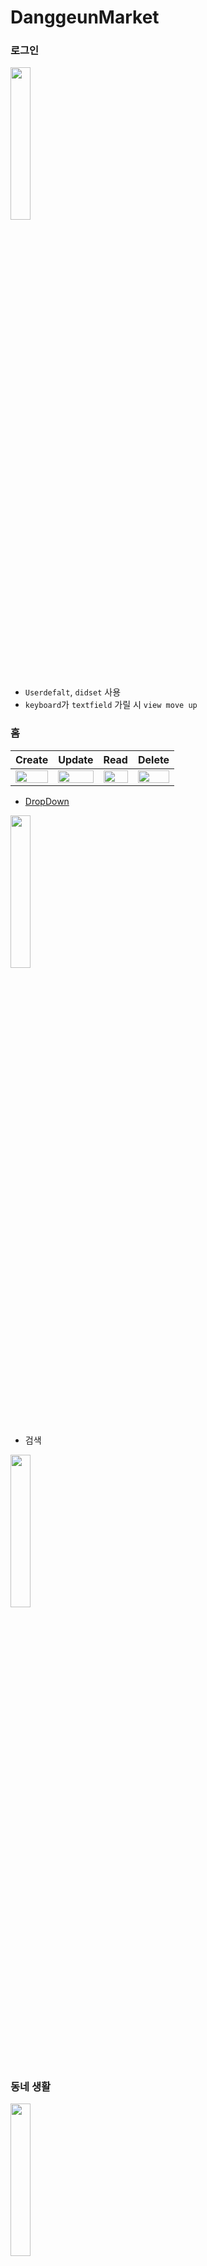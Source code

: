 # DanggeunMarket
 
### 로그인
<img src = "https://user-images.githubusercontent.com/70887135/149164403-16933d80-8028-4275-b455-16bd1b509f80.gif" width="25%" height="25%">

- `Userdefalt`, `didset` 사용 
- `keyboard`가 `textfield` 가릴 시 `view move up`

### 홈
| Create | Update | Read | Delete |
| :-: | :-: | :-: | :-: |
| <img width="100%" src="https://user-images.githubusercontent.com/70887135/149165702-c255196f-18dd-48d0-b597-fb5575adc0f2.gif"/></b> | <img width="100%" src="https://user-images.githubusercontent.com/70887135/149166043-ea4f1225-7231-4d4f-9e47-049196d8f687.gif"/></b> | <img width="100%" src="https://user-images.githubusercontent.com/70887135/149166195-cba1eefe-d2b8-4580-a463-ed20fcadb80d.gif"/></b> | <img width="100%" src="https://user-images.githubusercontent.com/70887135/149167512-29d95b0c-bb56-470c-9731-738c74275350.gif"/></b> |

- [DropDown](https://github.com/AssistoLab/DropDown)

<img src = "https://user-images.githubusercontent.com/70887135/149651953-76b43d4d-d4d8-4f61-8166-4de385658bb6.gif" width="25%" height="25%">

- 검색

<img src = "https://user-images.githubusercontent.com/70887135/149168325-4314f311-af3e-45d5-a35d-ef46d387fa3e.gif" width="25%" height="25%">
</br>

### 동네 생활

<img src = "https://user-images.githubusercontent.com/70887135/149168451-509a830f-8e6e-4beb-9067-944f5eb7a190.png" width="25%" height="25%">


</br>

### 내 근처
 - [SkeletonView](https://github.com/Juanpe/SkeletonView)

<img src = "https://user-images.githubusercontent.com/70887135/149168748-4c5521c1-7573-43f6-8b5a-b7033eee1787.gif" width="25%" height="25%">

</br>

### 나의 당근 화면

<img src = "https://user-images.githubusercontent.com/70887135/149169045-006c0ac0-c9ec-41b0-8c6e-08cbff20103e.png" width="25%" height="25%">


